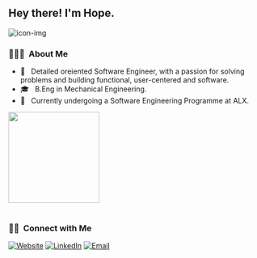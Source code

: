 <!--
**horpeazy/horpeazy** is a ✨ _special_ ✨ repository because its `README.md` (this file) appears on your GitHub profile.

Here are some ideas to get you started:

- 🔭 I’m currently working on ...
- 🌱 I’m currently learning ...
- 👯 I’m looking to collaborate on ...
- 🤔 I’m looking for help with ...
- 💬 Ask me about ...
- 📫 How to reach me: ...
- 😄 Pronouns: ...
- ⚡ Fun fact: ...
-->


<h2> Hey there! I'm Hope.</h2>

<img src='https://raw.githubusercontent.com/thompsonemerson/thompsonemerson/master/cover-thompson.png' alt='icon-img'/>

<h3> 👨🏻‍💻 &nbsp;About Me </h3>

- 🤔 &nbsp; Detailed oreiented Software Engineer, with a passion for solving problems and building functional, user-centered and software.
- 🎓 &nbsp; B.Eng in Mechanical Engineering.
- 🌱 &nbsp; Currently undergoing a Software Engineering Programme at ALX.

<a href="https://github.com/thevictorwhyte">
<!--   <img height="180em" src="https://github-readme-stats.vercel.app/api?username=horpeazy&theme=buefy&show_icons=true" /> -->
  <img height="180em" src="https://github-readme-stats.vercel.app/api/top-langs/?username=horpeazy&theme=buefy&layout=compact" />
</a>

<br/>

<!-- <img src="https://github-readme-stats.vercel.app/api?username=horpeazy&&show_icons=true&theme=radical&line_height=27&v=5" alt="Iyamu Hope Github's Stats" /> -->

<br/>

<h3> 🤝🏻 &nbsp;Connect with Me </h3>

<p align="left">
<a href=""><img alt="Website" src="https://img.shields.io/badge/Website-www.horpeazy.netlify.app.com-blue?style=flat-square&logo=google-chrome"></a>
<a href="https://www.linkedin.com/in/iyamuhope/"><img alt="LinkedIn" src="https://img.shields.io/badge/LinkedIn-Iyamu%20Hope-blue?style=flat-square&logo=linkedin"></a>
<a href="mailto:iyamuhope.nosa647@gmail.com"><img alt="Email" src="https://img.shields.io/badge/Email-iyamuhope.nosa647@gmail.com-blue?style=flat-square&logo=gmail"></a>
</p>

